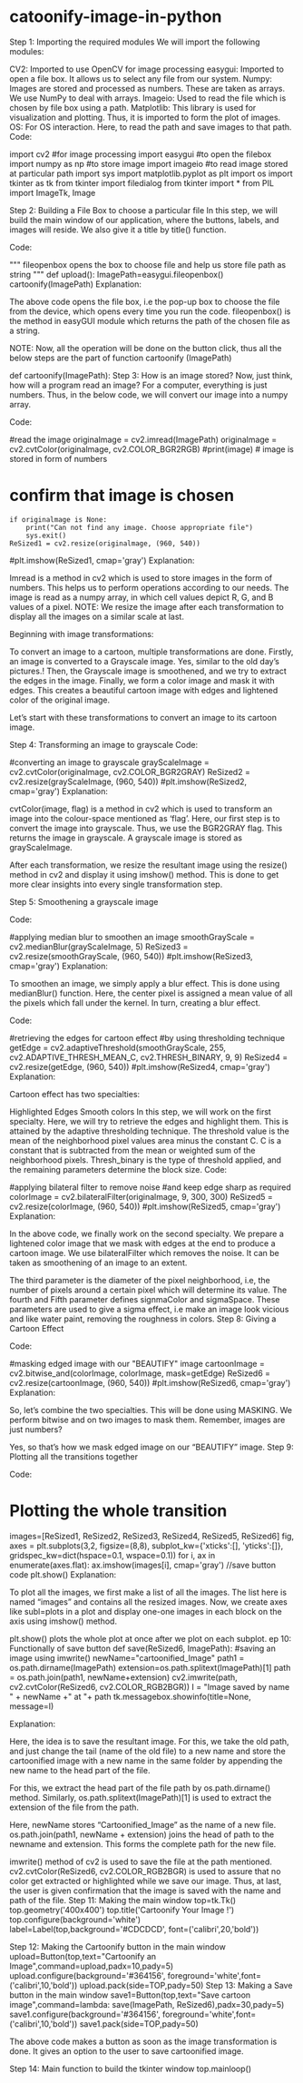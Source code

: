 # catoonify-image-in-python

Step 1: Importing the required modules
We will import the following modules:

CV2: Imported to use OpenCV for image processing
easygui: Imported to open a file box. It allows us to select any file from our system.
Numpy: Images are stored and processed as numbers. These are taken as arrays. We use NumPy to deal with arrays.
Imageio: Used to read the file which is chosen by file box using a path.
Matplotlib: This library is used for visualization and plotting. Thus, it is imported to form the plot of images.
OS: For OS interaction. Here, to read the path and save images to that path.
Code:

import cv2 #for image processing
import easygui #to open the filebox
import numpy as np #to store image
import imageio #to read image stored at particular path
import sys
import matplotlib.pyplot as plt
import os
import tkinter as tk
from tkinter import filedialog
from tkinter import *
from PIL import ImageTk, Image

Step 2: Building a File Box to choose a particular file
In this step, we will build the main window of our application, where the buttons, labels, and images will reside. We also give it a title by title() function.

Code:

""" fileopenbox opens the box to choose file
and help us store file path as string """
def upload():
    ImagePath=easygui.fileopenbox()
    cartoonify(ImagePath)
Explanation:

The above code opens the file box, i.e the pop-up box to choose the file from the device, which opens every time you run the code. fileopenbox() is the method in easyGUI module which returns the path of the chosen file as a string.

NOTE: Now, all the operation will be done on the button click, thus all the below steps are the part of function cartoonify (ImagePath)

def cartoonify(ImagePath):
Step 3: How is an image stored?
Now, just think, how will a program read an image? For a computer, everything is just numbers. Thus, in the below code, we will convert our image into a numpy array.

Code:

#read the image
    originalmage = cv2.imread(ImagePath)
    originalmage = cv2.cvtColor(originalmage, cv2.COLOR_BGR2RGB)
#print(image)  # image is stored in form of numbers
# confirm that image is chosen
    if originalmage is None:
        print("Can not find any image. Choose appropriate file")
        sys.exit()
    ReSized1 = cv2.resize(originalmage, (960, 540))
#plt.imshow(ReSized1, cmap='gray')
Explanation:

Imread is a method in cv2 which is used to store images in the form of numbers. This helps us to perform operations according to our needs. The image is read as a numpy array, in which cell values depict R, G, and B values of a pixel.
NOTE: We resize the image after each transformation to display all the images on a similar scale at last.

Beginning with image transformations:

To convert an image to a cartoon, multiple transformations are done. Firstly, an image is converted to a Grayscale image. Yes, similar to the old day’s pictures.! Then, the Grayscale image is smoothened, and we try to extract the edges in the image. Finally, we form a color image and mask it with edges. This creates a beautiful cartoon image with edges and lightened color of the original image.

Let’s start with these transformations to convert an image to its cartoon image.

Step 4: Transforming an image to grayscale
Code:

#converting an image to grayscale
grayScaleImage = cv2.cvtColor(originalmage, cv2.COLOR_BGR2GRAY)
ReSized2 = cv2.resize(grayScaleImage, (960, 540))
#plt.imshow(ReSized2, cmap='gray')
Explanation:

cvtColor(image, flag) is a method in cv2 which is used to transform an image into the colour-space mentioned as ‘flag’. Here, our first step is to convert the image into grayscale. Thus, we use the BGR2GRAY flag. This returns the image in grayscale. A grayscale image is stored as grayScaleImage.

After each transformation, we resize the resultant image using the resize() method in cv2 and display it using imshow() method. This is done to get more clear insights into every single transformation step.

Step 5: Smoothening a grayscale image

Code:

#applying median blur to smoothen an image
smoothGrayScale = cv2.medianBlur(grayScaleImage, 5)
ReSized3 = cv2.resize(smoothGrayScale, (960, 540))
#plt.imshow(ReSized3, cmap='gray')
Explanation:

To smoothen an image, we simply apply a blur effect. This is done using medianBlur() function. Here, the center pixel is assigned a mean value of all the pixels which fall under the kernel. In turn, creating a blur effect.

Code:

#retrieving the edges for cartoon effect
#by using thresholding technique
getEdge = cv2.adaptiveThreshold(smoothGrayScale, 255, 
  cv2.ADAPTIVE_THRESH_MEAN_C, 
  cv2.THRESH_BINARY, 9, 9)
ReSized4 = cv2.resize(getEdge, (960, 540))
#plt.imshow(ReSized4, cmap='gray')
Explanation:

Cartoon effect has two specialties:

Highlighted Edges
Smooth colors
In this step, we will work on the first specialty. Here, we will try to retrieve the edges and highlight them. This is attained by the adaptive thresholding technique. The threshold value is the mean of the neighborhood pixel values area minus the constant C. C is a constant that is subtracted from the mean or weighted sum of the neighborhood pixels. Thresh_binary is the type of threshold applied, and the remaining parameters determine the block size.
Code:

#applying bilateral filter to remove noise 
#and keep edge sharp as required
colorImage = cv2.bilateralFilter(originalmage, 9, 300, 300)
ReSized5 = cv2.resize(colorImage, (960, 540))
#plt.imshow(ReSized5, cmap='gray')
Explanation:

In the above code, we finally work on the second specialty. We prepare a lightened color image that we mask with edges at the end to produce a cartoon image. We use bilateralFilter which removes the noise. It can be taken as smoothening of an image to an extent.

The third parameter is the diameter of the pixel neighborhood, i.e, the number of pixels around a certain pixel which will determine its value. The fourth and Fifth parameter defines signmaColor and sigmaSpace. These parameters are used to give a sigma effect, i.e make an image look vicious and like water paint, removing the roughness in colors.
Step 8: Giving a Cartoon Effect

Code:

#masking edged image with our "BEAUTIFY" image
cartoonImage = cv2.bitwise_and(colorImage, colorImage, mask=getEdge)
ReSized6 = cv2.resize(cartoonImage, (960, 540))
#plt.imshow(ReSized6, cmap='gray')
Explanation:

So, let’s combine the two specialties. This will be done using MASKING. We perform bitwise and on two images to mask them. Remember, images are just numbers?

Yes, so that’s how we mask edged image on our “BEAUTIFY” image.
Step 9: Plotting all the transitions together

Code:

# Plotting the whole transition
images=[ReSized1, ReSized2, ReSized3, ReSized4, ReSized5, ReSized6]
fig, axes = plt.subplots(3,2, figsize=(8,8), subplot_kw={'xticks':[], 'yticks':[]}, gridspec_kw=dict(hspace=0.1, wspace=0.1))
for i, ax in enumerate(axes.flat):
    ax.imshow(images[i], cmap='gray')
//save button code
plt.show()
Explanation:

To plot all the images, we first make a list of all the images. The list here is named “images” and contains all the resized images. Now, we create axes like subl=plots in a plot and display one-one images in each block on the axis using imshow() method.

plt.show() plots the whole plot at once after we plot on each subplot.
ep 10: Functionally of save button
def save(ReSized6, ImagePath):
    #saving an image using imwrite()
    newName="cartoonified_Image"
    path1 = os.path.dirname(ImagePath)
    extension=os.path.splitext(ImagePath)[1]
    path = os.path.join(path1, newName+extension)
    cv2.imwrite(path, cv2.cvtColor(ReSized6, cv2.COLOR_RGB2BGR))
    I = "Image saved by name " + newName +" at "+ path
    tk.messagebox.showinfo(title=None, message=I)

Explanation:

Here, the idea is to save the resultant image. For this, we take the old path, and just change the tail (name of the old file) to a new name and store the cartoonified image with a new name in the same folder by appending the new name to the head part of the file.

For this, we extract the head part of the file path by os.path.dirname() method. Similarly, os.path.splitext(ImagePath)[1] is used to extract the extension of the file from the path.

Here, newName stores “Cartoonified_Image” as the name of a new file. os.path.join(path1, newName + extension) joins the head of path to the newname and extension. This forms the complete path for the new file.

imwrite() method of cv2 is used to save the file at the path mentioned. cv2.cvtColor(ReSized6, cv2.COLOR_RGB2BGR) is used to assure that no color get extracted or highlighted while we save our image. Thus, at last, the user is given confirmation that the image is saved with the name and path of the file.
Step 11: Making the main window
top=tk.Tk()
top.geometry('400x400')
top.title('Cartoonify Your Image !')
top.configure(background='white')
label=Label(top,background='#CDCDCD', font=('calibri',20,'bold'))

Step 12: Making the Cartoonify button in the main window
upload=Button(top,text="Cartoonify an Image",command=upload,padx=10,pady=5)
upload.configure(background='#364156', foreground='white',font=('calibri',10,'bold'))
upload.pack(side=TOP,pady=50)
Step 13: Making a Save button in the main window
save1=Button(top,text="Save cartoon image",command=lambda: save(ImagePath, ReSized6),padx=30,pady=5)
save1.configure(background='#364156', foreground='white',font=('calibri',10,'bold'))
save1.pack(side=TOP,pady=50)

The above code makes a button as soon as the image transformation is done. It gives an option to the user to save cartoonified image.

Step 14: Main function to build the tkinter window
top.mainloop()

